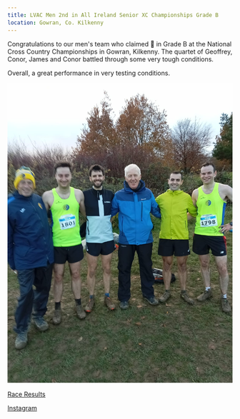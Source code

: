```yaml
---
title: LVAC Men 2nd in All Ireland Senior XC Championships Grade B
location: Gowran, Co. Kilkenny
---
```


Congratulations to our men's team who claimed 🥈 in Grade B at the National Cross Country Championships in Gowran, Kilkenny. The quartet of Geoffrey, Conor, James and Conor battled through some very tough conditions.

Overall, a great performance in very testing conditions.


<img src="/assets/images/races/2023/national-senior-xc/Group.jpeg" class="img-fluid" alt="Mens Team National Senior XC">


<a href="/races/2023-11-19-National-Senior-XC/" target="_blank" rel="noopener noreferrer">Race Results</a>

<a href="https://www.instagram.com/p/Cz1z0u3s55V/?img_index=1" target="_blank" rel="noopener noreferrer">Instagram</a>